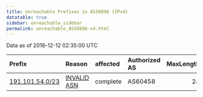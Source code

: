 ```yaml
---
title: Unreachable Prefixes in AS50896 (IPv4)
datatable: true
sidebar: unreachable_sidebar
permalink: unreachable_AS50896-v4.html
---
```


Data as of 2018-12-12 02:35:00 UTC


<div class="datatable-begin"></div>

| Prefix                                                   | Reason                                                                                                 | affected   | Authorized AS   |   MaxLength | Anchor                                         |   unreachable /24s |
|:---------------------------------------------------------|:-------------------------------------------------------------------------------------------------------|:-----------|:----------------|------------:|:-----------------------------------------------|-------------------:|
| [191.101.54.0/23](https://stat.ripe.net/191.101.54.0/23) | [INVALID ASN](https://rpki-validator.ripe.net/announcement-preview?asn=AS50896&prefix=191.101.54.0/23) | complete   | AS60458         |          24 | [LACNIC](unreachable_LACNIC_RPKI_Root-v4.html) |                  2 |

<div class="datatable-end"></div>